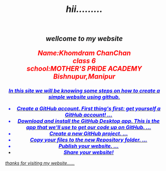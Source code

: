 <html>
  <body>
  <i>  <center><h1>hii.........</h1><br>
      <h2> wellcome to my website<br>
      
      
      
      
   <font color=" red">   Name:Khomdram ChanChan <br>
      class 6 <br>
      school:MOTHER'S PRIDE ACADEMY<BR>
  Bishnupur,Manipur</font><br></h2>
  
  
  
<u><h3><font color=" blue"> In this site we will be knowing some steps on how to create a simple website using github.
  
   <ul type ="disc">
  <li>Create a GitHub account.
  First thing's first: get yourself a GitHub account! ...<br>
<li>Download and install the GitHub Desktop app. This is the app that we'll use to get our code up on GitHub. ...<br>
<li>Create a new GitHub project. ...<br>
<li>Copy your files to the new Repository folder. ...<br>
<li>Publish your website. ...<br>
<li>Share your website!<br>
  </font>
  </center>
  <i>thanks for visiting my website......<i>
  </ul>
  </body>
  
</html>
  
